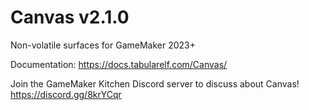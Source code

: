 # Canvas v2.1.0
Non-volatile surfaces for GameMaker 2023+

Documentation: https://docs.tabularelf.com/Canvas/

Join the GameMaker Kitchen Discord server to discuss about Canvas! https://discord.gg/8krYCqr
